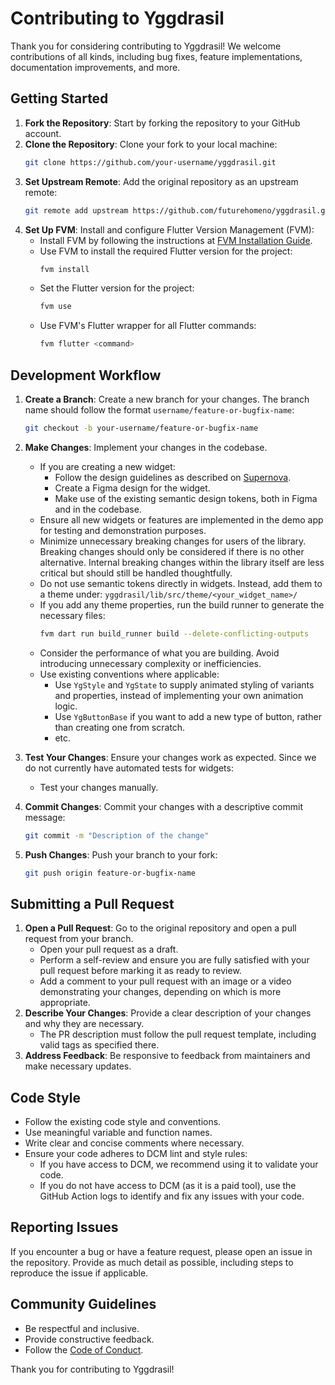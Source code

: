 # Contributing to Yggdrasil

Thank you for considering contributing to Yggdrasil! We welcome contributions of all kinds, including bug fixes, feature implementations, documentation improvements, and more.

## Getting Started

1. **Fork the Repository**: Start by forking the repository to your GitHub account.
2. **Clone the Repository**: Clone your fork to your local machine:
   ```bash
   git clone https://github.com/your-username/yggdrasil.git
   ```
3. **Set Upstream Remote**: Add the original repository as an upstream remote:
   ```bash
   git remote add upstream https://github.com/futurehomeno/yggdrasil.git
   ```
4. **Set Up FVM**: Install and configure Flutter Version Management (FVM):
   - Install FVM by following the instructions at [FVM Installation Guide](https://fvm.app/docs/getting_started/installation).
   - Use FVM to install the required Flutter version for the project:
     ```bash
     fvm install
     ```
   - Set the Flutter version for the project:
     ```bash
     fvm use
     ```
   - Use FVM's Flutter wrapper for all Flutter commands:
     ```bash
     fvm flutter <command>
     ```

## Development Workflow

1. **Create a Branch**: Create a new branch for your changes. The branch name should follow the format `username/feature-or-bugfix-name`:
   ```bash
   git checkout -b your-username/feature-or-bugfix-name
   ```
2. **Make Changes**: Implement your changes in the codebase.
   - If you are creating a new widget:
     - Follow the design guidelines as described on [Supernova](https://steady-weasel-purple.supernova-docs.io/latest/get-started/welcome-CNGiUMqM).
     - Create a Figma design for the widget.
     - Make use of the existing semantic design tokens, both in Figma and in the codebase.
   - Ensure all new widgets or features are implemented in the demo app for testing and demonstration purposes.
   - Minimize unnecessary breaking changes for users of the library. Breaking changes should only be considered if there is no other alternative. Internal breaking changes within the library itself are less critical but should still be handled thoughtfully.
   - Do not use semantic tokens directly in widgets. Instead, add them to a theme under: `yggdrasil/lib/src/theme/<your_widget_name>/`
   - If you add any theme properties, run the build runner to generate the necessary files:
     ```bash
     fvm dart run build_runner build --delete-conflicting-outputs
     ```
   - Consider the performance of what you are building. Avoid introducing unnecessary complexity or inefficiencies.
   - Use existing conventions where applicable:
     - Use `YgStyle` and `YgState` to supply animated styling of variants and properties, instead of implementing your own animation logic.
     - Use `YgButtonBase` if you want to add a new type of button, rather than creating one from scratch.
     - etc.
3. **Test Your Changes**: Ensure your changes work as expected. Since we do not currently have automated tests for widgets:
   - Test your changes manually.

4. **Commit Changes**: Commit your changes with a descriptive commit message:
   ```bash
   git commit -m "Description of the change"
   ```
5. **Push Changes**: Push your branch to your fork:
   ```bash
   git push origin feature-or-bugfix-name
   ```

## Submitting a Pull Request

1. **Open a Pull Request**: Go to the original repository and open a pull request from your branch.
   - Open your pull request as a draft.
   - Perform a self-review and ensure you are fully satisfied with your pull request before marking it as ready to review.
   - Add a comment to your pull request with an image or a video demonstrating your changes, depending on which is more appropriate.
2. **Describe Your Changes**: Provide a clear description of your changes and why they are necessary.
   - The PR description must follow the pull request template, including valid tags as specified there.
3. **Address Feedback**: Be responsive to feedback from maintainers and make necessary updates.

## Code Style

- Follow the existing code style and conventions.
- Use meaningful variable and function names.
- Write clear and concise comments where necessary.
- Ensure your code adheres to DCM lint and style rules:
  - If you have access to DCM, we recommend using it to validate your code.
  - If you do not have access to DCM (as it is a paid tool), use the GitHub Action logs to identify and fix any issues with your code.

## Reporting Issues

If you encounter a bug or have a feature request, please open an issue in the repository. Provide as much detail as possible, including steps to reproduce the issue if applicable.

## Community Guidelines

- Be respectful and inclusive.
- Provide constructive feedback.
- Follow the [Code of Conduct](CODE_OF_CONDUCT.md).

Thank you for contributing to Yggdrasil!
